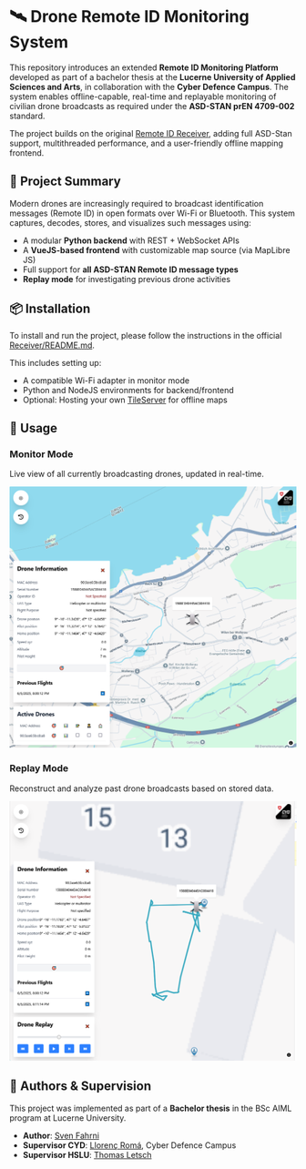 # 🛰️ Drone Remote ID Monitoring System

This repository introduces an extended **Remote ID Monitoring Platform** developed as part of a bachelor thesis at the **Lucerne University of Applied Sciences and Arts**, in collaboration with the **Cyber Defence Campus**. The system enables offline-capable, real-time and replayable monitoring of civilian drone broadcasts as required under the **ASD-STAN prEN 4709-002** standard.

The project builds on the original [Remote ID Receiver](https://github.com/cyber-defence-campus/RemoteIDReceiver), adding full ASD-Stan support, multithreaded performance, and a user-friendly offline mapping frontend.

## 🧠 Project Summary

Modern drones are increasingly required to broadcast identification messages (Remote ID) in open formats over Wi-Fi or Bluetooth. This system captures, decodes, stores, and visualizes such messages using:

- A modular **Python backend** with REST + WebSocket APIs
- A **VueJS-based frontend** with customizable map source (via MapLibre JS)
- Full support for **all ASD-STAN Remote ID message types**
- **Replay mode** for investigating previous drone activities

## 📦 Installation

To install and run the project, please follow the instructions in the official [Receiver/README.md](./Receiver/README.md).

This includes setting up:

- A compatible Wi-Fi adapter in monitor mode 
- Python and NodeJS environments for backend/frontend
- Optional: Hosting your own [TileServer](./Receiver/README_TILESERVER.md) for offline maps

## 🚀 Usage

### Monitor Mode

Live view of all currently broadcasting drones, updated in real-time.

![Monitor view](Receiver/resources/images/screen_live.png "Monitor view")

### Replay Mode

Reconstruct and analyze past drone broadcasts based on stored data.

![Replay view](Receiver/resources/images/screen_replay.png "Replay view")

## 👥 Authors & Supervision

This project was implemented as part of a **Bachelor thesis** in the BSc AIML program at Lucerne University.

- **Author**: [Sven Fahrni](https://github.com/svenfahrni)
- **Supervisor CYD**: [Llorenç Romá](https://github.com/llorencroma), Cyber Defence Campus
- **Supervisor HSLU**: [Thomas Letsch](https://www.ost.ch/de/person/thomas-letsch-1402)


